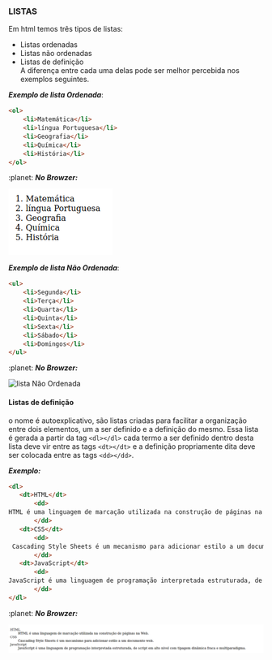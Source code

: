 ### LISTAS

Em html temos três tipos de listas:<br>
- Listas ordenadas
- Listas não ordenadas
- Listas de definição<br>
A diferença entre cada uma delas pode ser melhor percebida nos exemplos seguintes.

***Exemplo de lista Ordenada***:
```html
<ol>
    <li>Matemática</li>
    <li>língua Portuguesa</li>
    <li>Geografia</li>
    <li>Química</li>
    <li>História</li>
</ol>
```

:planet: ***No Browzer:***

![lista Ordenada](https://github.com/Evaldo-comp/Web/blob/master/HTML/Exemplos/Lista%20Ordenada.png)


***Exemplo de lista Não Ordenada***:
```html
<ul>
    <li>Segunda</li>
    <li>Terça</li>
    <li>Quarta</li>
    <li>Quinta</li>
    <li>Sexta</li>
    <li>Sábado</li>
    <li>Domingos</li>
</ul>
```


:planet: ***No Browzer:***

![lista Não Ordenada](https://github.com/Evaldo-comp/Web/blob/master/HTML/Exemplos/Lista_%20n%C3%A3o_%20Ordenada.png)


#### Listas de definição
o nome é autoexplicativo, são listas criadas para facilitar a organização entre dois elementos, um a ser definido e a definição do mesmo. Essa lista é gerada a partir da tag
```<dl></dl>``` cada termo a ser definido dentro desta lista deve vir entre as tags ```<dt></dt>``` e a definição propriamente dita deve ser colocada entre as tags ```<dd></dd>```.

***Exemplo:***
```html
<dl>
   <dt>HTML</dt>
       <dd>
HTML é uma linguagem de marcação utilizada na construção de páginas na Web.
       </dd>
   <dt>CSS</dt>
       <dd>
 Cascading Style Sheets é um mecanismo para adicionar estilo a um documento web.
       </dd>
   <dt>JavaScript</dt>
       <dd>
JavaScript é uma linguagem de programação interpretada estruturada, de script em alto nível com tipagem dinâmica fraca e multiparadigma.
       </dd>
</dl>
```


:planet: ***No Browzer:***

![lista de Definição](https://github.com/Evaldo-comp/Web/blob/master/HTML/Exemplos/Capturas/lista_de_definicao.png)


